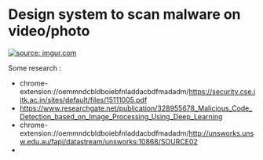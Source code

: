 # Design system to scan malware on video/photo



<a href="https://imgur.com/ZUnO7rB"><img src="https://i.imgur.com/ZUnO7rB.jpg" title="source: imgur.com" /></a>






Some research : 
+ chrome-extension://oemmndcbldboiebfnladdacbdfmadadm/https://security.cse.iitk.ac.in/sites/default/files/15111005.pdf
+ https://www.researchgate.net/publication/328955678_Malicious_Code_Detection_based_on_Image_Processing_Using_Deep_Learning
+ chrome-extension://oemmndcbldboiebfnladdacbdfmadadm/http://unsworks.unsw.edu.au/fapi/datastream/unsworks:10868/SOURCE02
+ 
